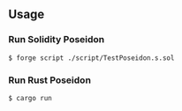 ## Usage

### Run Solidity Poseidon

```shell
$ forge script ./script/TestPoseidon.s.sol
```

### Run Rust Poseidon

```shell
$ cargo run
```